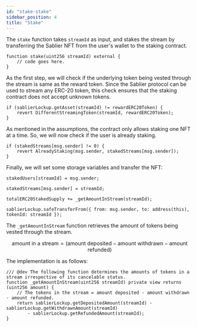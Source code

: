 ```yaml
---
id: "stake-stake"
sidebar_position: 4
title: "Stake"
---
```


The `stake` function takes `streamId` as input, and stakes the stream by transferring the Sablier NFT from the user's
wallet to the staking contract.

```solidity
function stake(uint256 streamId) external {
    // code goes here.
}
```

As the first step, we will check if the underlying token being vested through the stream is same as the reward token.
Since the Sablier protocol can be used to stream any ERC-20 token, this check ensures that the staking contract does not
accept unknown tokens.

```solidity
if (sablierLockup.getAsset(streamId) != rewardERC20Token) {
    revert DifferentStreamingToken(streamId, rewardERC20Token);
}
```

As mentioned in the assumptions, the contract only allows staking one NFT at a time. So, we will now check if the user
is already staking.

```solidity
if (stakedStreams[msg.sender] != 0) {
    revert AlreadyStaking(msg.sender, stakedStreams[msg.sender]);
}
```

Finally, we will set some storage variables and transfer the NFT:

```solidity
stakedUsers[streamId] = msg.sender;

stakedStreams[msg.sender] = streamId;

totalERC20StakedSupply += _getAmountInStream(streamId);

sablierLockup.safeTransferFrom({ from: msg.sender, to: address(this), tokenId: streamId });
```

The `_getAmountInStream` function retrieves the amount of tokens being vested through the stream.

```math
\text{amount in a stream} = (\text{amount deposited} - \text{amount withdrawn} - \text{amount refunded})
```

The implementation is as follows:

```solidity
/// @dev The following function determines the amounts of tokens in a stream irrespective of its cancelable status.
function _getAmountInStream(uint256 streamId) private view returns (uint256 amount) {
    // The tokens in the stream = amount deposited - amount withdrawn - amount refunded.
    return sablierLockup.getDepositedAmount(streamId) - sablierLockup.getWithdrawnAmount(streamId)
        - sablierLockup.getRefundedAmount(streamId);
}
```
